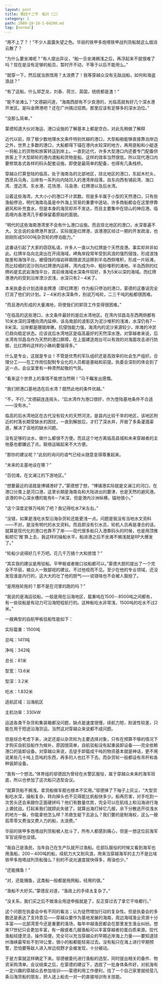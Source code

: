 ```yaml
---
layout: post
title: 第四十二节　船只（二）
category: 1
path: 2009-10-18-1-04200.md
tag: [normal]
---
```


“用不上了？！”不少人面露失望之色。华丽的铁甲多炮塔铁甲战列货船就这么烟消云散了？

“为什么要坐滩呢？”有人提出异议，“船一旦坐滩搁浅之后，再浮起来不就很难了吗？现在是没有足够的船员，暂时开不动，不等于以后不能用么。”

“就穿一下，然后就当旅馆用？太浪费了！我等穿越众没有无敌战船，如何和海盗浪战？”

“有了这船，什么郑芝龙，刘香、荷兰、英国，统统都是渣！”

“能不坐滩么？”文德嗣问道，“海南西部有不少良港的，光临高就有好几个深水港开发区。是叫金牌港吧？还在广州搞过招商。那里应该有足够多的深水泊位。”

“没那么简单。”

蒙德知道大伙对海运、港口设施的了解基本上都是空白，对此先稍做了解释

近代以前，除了极少数地理水文条件特别优越的港口，大型船舶能够直接靠泊岸边之外，世界上多数的港口，大船都得下锚在港内水较深的地方，再用趸船和小艇逐一将船上的货物和旅客转运到岸上。一直到近代，许多大型港口内还要专门配备供旅客上下大型邮轮的港内渡船和货物趸船。这样的效率当然很低。所以现代港口内要修筑各式各样的码头配套设施，即使是最简单的配备，也得有几条栈桥。

穿越众打算登陆的临高，处于海南岛的北部地区，琼北地区的港口，东起木栏头，西至兵马角，沿岸有一系列向内陆凹入的港湾岸段落，自东向西有铺前湾、海口湾、澄迈湾、东水港、花场港、马袅港、红牌港以及后水湾。

沿着这些海湾，大大小小的港口不计其数。但是多半属于小型的天然港口，只有些渔船停泊，明代海南岛虽是中外海上贸易的重要中途站，许多商船都会在这里停靠避风和补充食水，但是本身的海贸却并不发达，而且主要集中在琼山的神应港。临高境内各港湾几乎都保留着原始的面貌。

“明代的这些海南港湾里不会有什么港口设施。而且琼北地区的港口，水深普遍不大。文总说的金牌港开发区，实际就是红牌港，该港港区经过一期的开发疏浚，也刚刚形成5000吨杂货轮的停泊能力。”

这番话引起了大家的窃窃私语，许多人一直以为红牌是个天然良港。事实却并非如此。红牌半岛向北突出在开阔海域，岬角岸段常年受到风浪的强烈侵蚀，形成浪蚀陡崖和海蚀平台。被侵蚀的熔岩碎屑随波流运移到半岛西侧堆积，形成一片砾滩，而比较细的泥沙则向红牌港内运移，湾内成为中、粗砂堆积的滩地。半岛西侧的红牌屿是玄武岩海蚀平台，其前缘海域水深条件较好，多为5米以深的海域。而红牌港港内的受到沿岸漂沙淤浅，水深只有2－4米了。

本来执委会计划选择金牌港（即红牌港）作为船只停泊的港口，蒙德的这番话完全打消了他们的计划。2－4米的水深条件，别说万吨轮，二三千吨的船都很困难。

“而且港内形成的大量滩地，将使我们的卸货工作变得很困难。”

“在临高的这些港口，水文条件最好的是后水湾地区。在湾内邻昌岛东西两侧都有10米水深的深槽向湾内延伸，该岛南部的波影区为泥沙堆积的浅滩，水深仍有7－8米深。沿岸都是珊瑚岸礁，抗侵蚀能力强，海湾内的泥沙来源较少，岸滩的冲淤已趋向稳定状态。应该说后水湾地区是临高最好的天然深水港。对穿越者来说，后水湾有邻昌岛作为天然的港口屏障，在上面建造炮台可以有效的对海面攻击进行防御，比红牌屿这样的小礁屿要强得多。”

什么是专业，这就是专业！不管是优秀的军队组织还是高效率的社会生产组织，合理分工――在工作岗位配制专业化的人员都是基础和前提。执委会深刻的体会到了这一点。会议室里有一种肃然起敬的气氛。

“看来这个世界上的事情不能想当然啊！”马千瞩发出感慨。

“我们把港口基地选在后水湾？既然此地的条件优越。”

“不，不行，”文德嗣连连摇头，“后水湾作为港口很好，作为登陆基地条件不合适――没有水。”

临高的后水湾地区在古代没有较大的天然河流，是县内比较干旱的地区，该地区附近的村落长期受缺水的困扰，一直到解放后，才打了深水井，开凿了多条灌溉渠道，解决了该地的缺水问题。

没有足够的淡水，做什么都很不方便。而且这个地方离临高县城和未来穿越者的主地基也都嫌远了点。联络运输起来不大方便。

“那你的建议呢？”此刻的询问的语气已经从随意变得尊重起来。

“未来的主基地设在哪？”

“百仞滩。在文澜江的下游地区。”

“想要最近的话就是博铺港好了。”蒙德想了想，“博铺港实际就是文澜江的河口，在港口分类上是河口港，这里长期是海南岛和大陆进出的要津，也是天然的避风港。该港的中心深水槽的能有6－7米深，但是港内沙洲纵横，锚地很小。”

“这个深度足够万吨轮了吧？我记得吃水7米左右。”

“没错，如果是浅吃水型沿海杂货轮还能更浅一点。问题是我没有当地水文资料――不对，是没有明代的水文资料。而且即没有引水员，轮机人员再是凑合的话，就算是现代化的港口也靠不了岸――现代很多船只入港靠码头的时候，也是用顶推船把它‘推’靠上去，我这样的操船水平，船进港之后不坐滩不搁浅就是RP大爆发了。”

“轮船少说得好几千万吧。花几千万搞个大和旅馆？”

“其实我的建议是用驳船。平甲板或者敞口驳船都可以。”蒙德大胆的提出了一个完全不华丽，被众人一致鄙视的建议。不过他视而不见。至少在他的专业领域，还没发现谁是内行的，这大大的壮了他的胆气――说错啥也不会被人狠拍了。

“是用拖轮拖的？那不是在河里的跑的吗？”

“我说的是海运驳船，一般是用在沿海地区，载重吨在1500－8500吨之间都有，有一些驳船是有动力可沿海短程航行的。这种船吃水非常浅，1500吨的吃水不过2米。”

一艘典型的自航甲板驳船性能如下：

实际载重：1500吨

总吨：1411吨

净吨：342吨

总长：61米

型宽：13.6米

型深：3.2米

吃水：1.832米

适航区域：沿海航区

主机功率：330kW

运送各类干杂货和集装箱都没问题，缺点是速度很慢，续航力短，耐波性较差，只能在用于短途沿海货运。当然这对穿越众来说都不成问题。

但是综合考虑下来，决定还是以杂货轮为主要选择对象，只有在预算不够的情况下才购买自航驳船作为候补。原因很简单，自航驳船没有起重装卸设备――完全依赖港口的装卸设备。对穿越众来说，去徒手卸载成千吨的物资基本就是神话，更不用说某些几十吨上百吨的东西，再多的人也扛不下去。而杂货轮一般都设有吊杆和各种装卸设备。

“我有一个想法。”体育组的邬德因为曾经在水警区服役，属于穿越众未来的海军班底，所以也参加了这次船只选型会议。

“就算货船不搁浅。拿货船做军舰也根本不实用。”邬德掸了下袖子上灰尘，“大型货船吃水深，操船复杂，转向掉头也不见得能比帆船快多少。船再厉害，对手吃到一次苦头还会来跟你正面硬拼吗？他们有数量优势，完全可以在航线上和沿海进行海上袭扰战，打起来我们就顾此失彼了。就算出海打掉它几艘，余下分散逃开往浅水的地方一躲，你能拿他怎么样？吊救生艇下去追么？我们要的是制海权，这么一艘孤零零又费油又费人力的船，太浪费。”

华丽的铁甲多炮塔战列货船被人批斗了，所有人都感到痛心，但是一想这位前海军军官说得也没错。

“我自己是渔民，当年自己在生产队就开过渔船。在部队服役的时候又看到海军也用渔船，200－400吨的船，续航力大又耐风浪，用来当穿越海军的主力不是比啥铁甲多炮塔战列货船强么？别的不说光速度就快得多，用油也少。”

“还能捕鱼！”

“对，还能捕鱼，这类船一般都是拖网船，经用的很。”

“渔船不大好买。”蒙德反对道，“渔政上的手续太复杂了。”

“没关系，我们买之后不做渔业用途申报就是了，反正穿过去了拿它干啥都行。”

这个问题在执委会中有不同的看法；认为徒然增加行动的复杂性。但是执委会的多数还是表达了支持意见――穿越众要作为基地发展的海南，周边海域渔业资源十分丰富――北部湾至今还是重要的渔场，每年中越渔民都会在那里发生渔业纠纷。想来17世纪只会更加丰富，有一艘或者几艘渔船可以丰富穿越者的蛋白质来源。现代渔船轻捷灵活，操作简便。完全可以充当穿越众的早期近岸海上力量――要知道琼州海峡最窄处不到18公里，很小的船都能轻易过去。没有船只在海上进行早期预警，恐怕要等敌人进入岸边视野才会被发现，十分被动。

于是方案就这样确定下来。邬德被委托进行渔船的选型，同时提出相关的备件、物资采购清单。会议结束之后，在蒙德的建议下，选拔了一批身体条件好，对航海有一定兴趣的穿越众去参加培训――蒙德利用工作便利，找了一个自己家里就经营几条沿海货船的朋友，把人送上船去一对一的直接培训有关技能。
